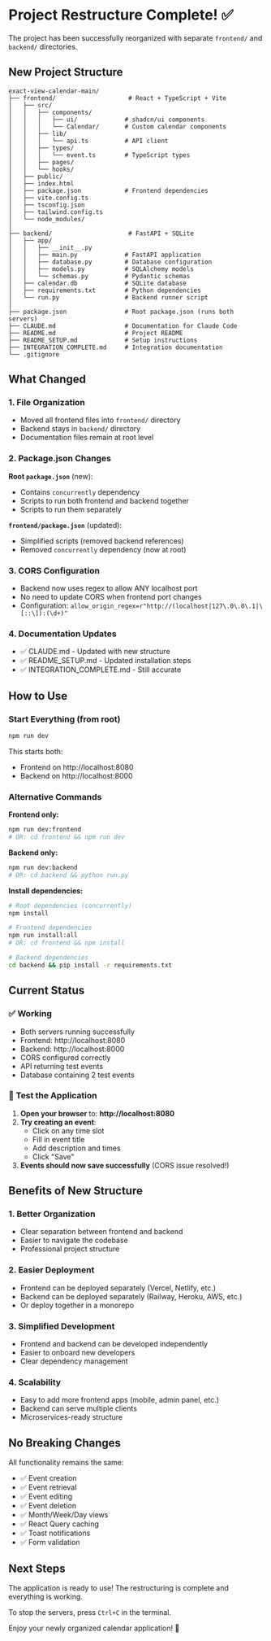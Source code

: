 # Project Restructure Complete! ✅

The project has been successfully reorganized with separate `frontend/` and `backend/` directories.

## New Project Structure

```
exact-view-calendar-main/
├── frontend/                    # React + TypeScript + Vite
│   ├── src/
│   │   ├── components/
│   │   │   ├── ui/             # shadcn/ui components
│   │   │   └── Calendar/       # Custom calendar components
│   │   ├── lib/
│   │   │   └── api.ts          # API client
│   │   ├── types/
│   │   │   └── event.ts        # TypeScript types
│   │   ├── pages/
│   │   └── hooks/
│   ├── public/
│   ├── index.html
│   ├── package.json            # Frontend dependencies
│   ├── vite.config.ts
│   ├── tsconfig.json
│   ├── tailwind.config.ts
│   └── node_modules/
│
├── backend/                     # FastAPI + SQLite
│   ├── app/
│   │   ├── __init__.py
│   │   ├── main.py             # FastAPI application
│   │   ├── database.py         # Database configuration
│   │   ├── models.py           # SQLAlchemy models
│   │   └── schemas.py          # Pydantic schemas
│   ├── calendar.db             # SQLite database
│   ├── requirements.txt        # Python dependencies
│   └── run.py                  # Backend runner script
│
├── package.json                # Root package.json (runs both servers)
├── CLAUDE.md                   # Documentation for Claude Code
├── README.md                   # Project README
├── README_SETUP.md             # Setup instructions
├── INTEGRATION_COMPLETE.md     # Integration documentation
└── .gitignore

```

## What Changed

### 1. **File Organization**
- Moved all frontend files into `frontend/` directory
- Backend stays in `backend/` directory
- Documentation files remain at root level

### 2. **Package.json Changes**

**Root `package.json`** (new):
- Contains `concurrently` dependency
- Scripts to run both frontend and backend together
- Scripts to run them separately

**`frontend/package.json`** (updated):
- Simplified scripts (removed backend references)
- Removed `concurrently` dependency (now at root)

### 3. **CORS Configuration**
- Backend now uses regex to allow ANY localhost port
- No need to update CORS when frontend port changes
- Configuration: `allow_origin_regex=r"http://(localhost|127\.0\.0\.1|\[::\]):(\d+)"`

### 4. **Documentation Updates**
- ✅ CLAUDE.md - Updated with new structure
- ✅ README_SETUP.md - Updated installation steps
- ✅ INTEGRATION_COMPLETE.md - Still accurate

## How to Use

### Start Everything (from root)

```bash
npm run dev
```

This starts both:
- Frontend on http://localhost:8080
- Backend on http://localhost:8000

### Alternative Commands

**Frontend only:**
```bash
npm run dev:frontend
# OR: cd frontend && npm run dev
```

**Backend only:**
```bash
npm run dev:backend
# OR: cd backend && python run.py
```

**Install dependencies:**
```bash
# Root dependencies (concurrently)
npm install

# Frontend dependencies
npm run install:all
# OR: cd frontend && npm install

# Backend dependencies
cd backend && pip install -r requirements.txt
```

## Current Status

### ✅ Working
- Both servers running successfully
- Frontend: http://localhost:8080
- Backend: http://localhost:8000
- CORS configured correctly
- API returning test events
- Database containing 2 test events

### 🎯 Test the Application

1. **Open your browser** to: **http://localhost:8080**
2. **Try creating an event**:
   - Click on any time slot
   - Fill in event title
   - Add description and times
   - Click "Save"
3. **Events should now save successfully** (CORS issue resolved!)

## Benefits of New Structure

### 1. **Better Organization**
- Clear separation between frontend and backend
- Easier to navigate the codebase
- Professional project structure

### 2. **Easier Deployment**
- Frontend can be deployed separately (Vercel, Netlify, etc.)
- Backend can be deployed separately (Railway, Heroku, AWS, etc.)
- Or deploy together in a monorepo

### 3. **Simplified Development**
- Frontend and backend can be developed independently
- Easier to onboard new developers
- Clear dependency management

### 4. **Scalability**
- Easy to add more frontend apps (mobile, admin panel, etc.)
- Backend can serve multiple clients
- Microservices-ready structure

## No Breaking Changes

All functionality remains the same:
- ✅ Event creation
- ✅ Event retrieval
- ✅ Event editing
- ✅ Event deletion
- ✅ Month/Week/Day views
- ✅ React Query caching
- ✅ Toast notifications
- ✅ Form validation

## Next Steps

The application is ready to use! The restructuring is complete and everything is working.

To stop the servers, press `Ctrl+C` in the terminal.

Enjoy your newly organized calendar application! 🎉
